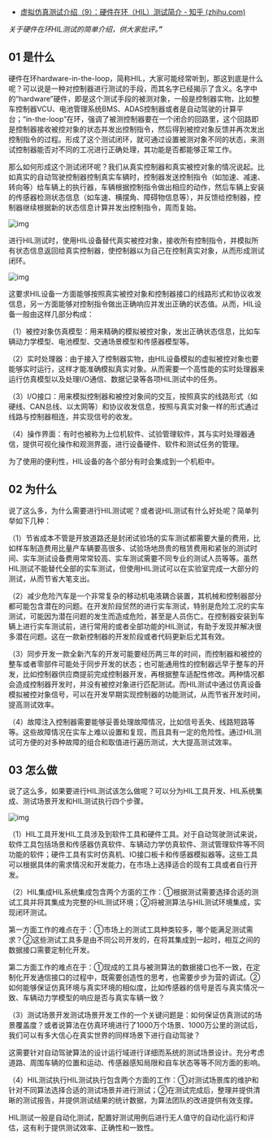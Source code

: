 - [虚拟仿真测试介绍（9）：硬件在环（HIL）测试简介 - 知乎 (zhihu.com)](https://zhuanlan.zhihu.com/p/432894445)

*关于硬件在环HIL测试的简单介绍，供大家批评。**”***

## 01 是什么

硬件在环hardware-in-the-loop，简称HIL，大家可能经常听到，那这到底是什么呢？可以说是一种对控制器进行测试的手段，而其名字已经揭示了含义。名字中的“hardware”硬件，即是这个测试手段的被测对象，一般是控制器实物，比如整车控制器VCU、电池管理系统BMS、ADAS控制器或者是自动驾驶的计算平台；“in-the-loop”在环，强调了被测控制器要在一个闭合的回路里，这个回路即是控制器接收被控对象的状态并发出控制指令，然后得到被控对象反馈并再次发出控制指令的过程。形成了这个测试闭环，就可通过设置被测对象不同的状态，来测试控制器能否对不同的工况进行正确处理，其功能是否都能够正常工作。

那么如何形成这个测试闭环呢？我们从真实控制器和真实被控对象的情况说起。比如真实的自动驾驶控制器控制真实车辆时，控制器发送控制指令（如加速、减速、转向等）给车辆上的执行器，车辆根据控制指令做出相应的动作，然后车辆上安装的传感器检测状态信息（如车速、横摆角、障碍物信息等），并反馈给控制器，控制器继续根据新的状态信息计算并发出控制指令，周而复始。

![img](https://pic2.zhimg.com/80/v2-c2fe82baff4b8782c247d74f8d7e7b41_720w.jpg)

进行HIL测试时，使用HIL设备替代真实被控对象，接收所有控制指令，并模拟所有状态信息返回给真实控制器，使控制器以为自己在控制真实对象，从而形成测试闭环。

![img](https://pic2.zhimg.com/80/v2-f4a9782e97e31d7dd277186cce44abd5_720w.jpg)

这要求HIL设备一方面能够按照真实被控对象和控制器接口的线路形式和协议收发信息，另一方面能够对控制指令做出正确响应并发出正确的状态值。从而，HIL设备一般由这样几部分构成：

（1）被控对象仿真模型：用来精确的模拟被控对象，发出正确状态信息，比如车辆动力学模型、电池模型、交通场景模型和传感器模型等。

（2）实时处理器：由于接入了控制器实物，由HIL设备模拟的虚拟被控对象也要能够实时运行，这样才能准确模拟真实对象。从而需要一个高性能的实时处理器来运行仿真模型以及处理I/O通信、数据记录等各项HIL测试中的任务。

（3）I/O接口：用来模拟控制器和被控对象间的交互，按照真实的线路形式（如硬线、CAN总线、以太网等）和协议收发信息，按照与真实对象一样的形式通过线路与控制器相连，并实现信号的收发。

（4）操作界面：有时也被称为上位机软件、试验管理软件，其与实时处理器通信，提供可视化操作和观测界面，进行设备硬件、软件和测试任务的管理。

为了使用的便利性，HIL设备的各个部分有时会集成到一个机柜中。

## 02 为什么

说了这么多，为什么需要进行HIL测试呢？或者说HIL测试有什么好处呢？简单列举如下几种：

（1）节省成本不管是开放道路还是封闭试验场的实车测试都需要大量的费用，比如样车制造费用比量产车辆要高很多、试验场地昂贵的租赁费用和紧张的测试时间、实车测试设备费用常常较高、实车测试需要不同专业的测试人员等等。虽然HIL测试不能替代全部的实车测试，但使用HIL测试可以在实验室完成一大部分的测试，从而节省大笔支出。

（2）减少危险汽车是一个非常复杂的移动机电液耦合装置，其机械和控制器部分都可能包含潜在的问题。在开发阶段贸然的进行实车测试，特别是危险工况的实车测试，可能因为潜在问题的发生而造成危险，甚至是人员伤亡。在控制器安装到车辆上进行实车测试前，进行常用的或者全部功能的HIL测试，有助于发现并解决很多潜在问题。这在一款新控制器的开发阶段或者代码更新后尤其有效。

（3）同步开发一款全新汽车的开发可能要经历两三年的时间，而控制器和被控的整车或者零部件可能处于同步开发的状态；也可能通用性的控制器远早于整车的开发，比如控制器供应商提前完成控制器开发，再根据整车适配性修改。两种情况都会造成控制器开发时，并没有被控对象进行匹配测试。而HIL测试中通过仿真设备模拟被控对象信号，可以在开发早期实现控制器的功能测试，从而节省开发时间，提高测试效率。

（4）故障注入控制器需要能够妥善处理故障情况，比如信号丢失、线路短路等等。这些故障情况在实车上难以设置和复现，而且具有一定的危险性。通过HIL测试可方便的对多种故障的组合和取值进行遍历测试，大大提高测试效率。

## 03 怎么做

说了这么多，如果要进行HIL测试该怎么做呢？可以分为HIL工具开发、HIL系统集成、测试场景开发和HIL测试执行四个步骤。

![img](https://pic4.zhimg.com/80/v2-832c89cb98f31eba9b5a26a9c70794d3_720w.jpg)

（1）HIL工具开发HIL工具涉及到软件工具和硬件工具。对于自动驾驶测试来说，软件工具包括场景和传感器仿真软件、车辆动力学仿真软件、测试管理软件等不同功能的软件；硬件工具有实时仿真机、IO接口板卡和传感器模拟器等。这些工具可以根据具体的需求情况和开发能力，在市场上选择适合的现有工具或者自行开发。

（2）HIL集成HIL系统集成包含两个方面的工作：①根据测试需要选择合适的测试工具并将其集成为完整的HIL测试环境；②将被测算法与HIL测试环境集成，实现闭环测试。

第一方面工作的难点在于：①市场上的测试工具种类较多，哪个能满足测试需求？②这些测试工具多是由不同公司开发的，在将其集成到一起时，相互之间的数据接口需要定制化开发。

第二方面工作的难点在于：①现成的工具与被测算法的数据接口也不一致，在定制化开发通信接口的过程中，既需要创造性的思考，也需要步步为营的调试。②如何能够保证仿真环境与真实环境的相似度，比如传感器的信号是否与真实情况一致、车辆动力学模型的响应是否与真实车辆一致？

（3）测试场景开发测试场景开发工作的一个关键问题是：如何保证仿真测试的场景覆盖度？或者说算法在仿真环境进行了1000万个场景、1000万公里的测试后，我们可以有多大信心在真实世界的同样场景下进行自动驾驶？

这需要针对自动驾驶算法的设计运行域进行详细而系统的测试场景设计。充分考虑道路、周围车辆的位置和运动、传感器感知局限和自车状态等等不同方面的影响。

（4）HIL测试执行HIL测试执行包含两个方面的工作：①对测试场景库的维护和针对不同算法选择合适的测试场景并进行测试；②在测试完成后，整理并提供清晰的测试报告，并提供测试结果的统计数据，为算法团队的改进提供有效支撑。

HIL测试一般是自动化测试，配置好测试用例后进行无人值守的自动化运行和评估，这有利于提供测试效率、正确性和一致性。